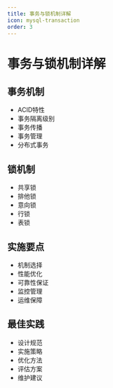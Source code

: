 ```yaml
---
title: 事务与锁机制详解
icon: mysql-transaction
order: 3
---
```


# 事务与锁机制详解

## 事务机制
- ACID特性
- 事务隔离级别
- 事务传播
- 事务管理
- 分布式事务

## 锁机制
- 共享锁
- 排他锁
- 意向锁
- 行锁
- 表锁

## 实施要点
- 机制选择
- 性能优化
- 可靠性保证
- 监控管理
- 运维保障

## 最佳实践
- 设计规范
- 实施策略
- 优化方法
- 评估方案
- 维护建议
